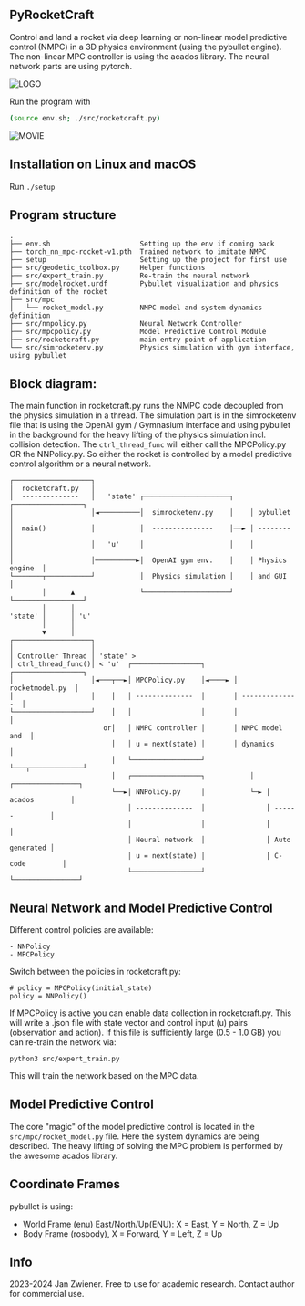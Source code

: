 PyRocketCraft
-------------

Control and land a rocket via deep learning or non-linear model predictive
control (NMPC) in a 3D physics environment (using the pybullet engine).  The
non-linear MPC controller is using the acados library. The neural network parts
are using pytorch.

![LOGO](img/pyrocketcraft.png)

Run the program with

```sh
(source env.sh; ./src/rocketcraft.py)
```

![MOVIE](img/rocketlanding.gif)

Installation on Linux and macOS
-------------------------------

Run `./setup`

Program structure
-----------------

    .
    ├── env.sh                      Setting up the env if coming back
    ├── torch_nn_mpc-rocket-v1.pth  Trained network to imitate NMPC
    ├── setup                       Setting up the project for first use
    ├── src/geodetic_toolbox.py     Helper functions
    ├── src/expert_train.py         Re-train the neural network
    ├── src/modelrocket.urdf        Pybullet visualization and physics definition of the rocket
    ├── src/mpc
    │   └── rocket_model.py         NMPC model and system dynamics definition
    ├── src/nnpolicy.py             Neural Network Controller
    ├── src/mpcpolicy.py            Model Predictive Control Module
    ├── src/rocketcraft.py          main entry point of application
    └── src/simrocketenv.py         Physics simulation with gym interface, using pybullet

Block diagram:
--------------

The main function in rocketcraft.py runs the NMPC code decoupled from the
physics simulation in a thread. The simulation part is in the simrocketenv file
that is using the OpenAI gym / Gymnasium interface and using pybullet in the
background for the heavy lifting of the physics simulation incl. collision
detection.
The `ctrl_thread_func` will either call the MPCPolicy.py OR the NNPolicy.py.
So either the rocket is controlled by a model predictive control algorithm or
a neural network.


    ┌───────────────────┐
    │  rocketcraft.py   │
    │  --------------   │   'state' ┌─────────────────────┐    ┌─────────────────┐
    │                   │◄──────────│  simrocketenv.py    │    │ pybullet        │
    │  main()           │           │  ---------------    │──► │ --------        │
    │                   │   'u'     │                     │    │                 │
    │                   │──────────►│  OpenAI gym env.    │    │ Physics engine  │
    └───────┬───────────┘           │  Physics simulation │    │ and GUI         │
            │      ▲                └─────────────────────┘    └─────────────────┘
            │      │
    'state' │      │ 'u'
            │      │
            ▼      │
    ┌───────────────────┐
    │                   │
    │ Controller Thread │ 'state' >
    │ ctrl_thread_func()│ < 'u'  ┌─────────────────┐       ┌─────────────────┐
    │                   │◄───┬──►│ MPCPolicy.py    │◄────► │ rocketmodel.py  │
    │                   │    │   │ --------------  │       │ --------------  │
    └───────────────────┘    │   │                 │       │                 │
                           or│   │ NMPC controller │       │ NMPC model and  │
                             │   │ u = next(state) │       │ dynamics        │
                             │   └─────────────────┘       └───┬─────────────┘
                             │   ┌─────────────────┐           │   ┌────────────────┐
                             └──►│ NNPolicy.py     │           └─► │ acados         │
                                 │ --------------  │               │ ------         │
                                 │                 │               │                │
                                 │ Neural network  │               │ Auto generated │
                                 │ u = next(state) │               │ C-code         │
                                 └─────────────────┘               └────────────────┘


Neural Network and Model Predictive Control
-------------------------------------------

Different control policies are available:

    - NNPolicy
    - MPCPolicy

Switch between the policies in rocketcraft.py:

    # policy = MPCPolicy(initial_state)
    policy = NNPolicy()

If MPCPolicy is active you can enable data collection in rocketcraft.py.
This will write a .json file with state vector and control input (u) pairs
(observation and action). If this file is sufficiently large (0.5 - 1.0 GB)
you can re-train the network via:

    python3 src/expert_train.py

This will train the network based on the MPC data.

Model Predictive Control
------------------------

The core "magic" of the model predictive control is located in the
`src/mpc/rocket_model.py` file. Here the system dynamics are being described.
The heavy lifting of solving the MPC problem is performed by the awesome acados
library.

Coordinate Frames
-----------------

pybullet is using:

 - World Frame (enu) East/North/Up(ENU): X = East, Y = North, Z = Up
 - Body Frame (rosbody), X = Forward, Y = Left, Z = Up

Info
----

2023-2024 Jan Zwiener. Free to use for academic research. Contact author for commercial use.
